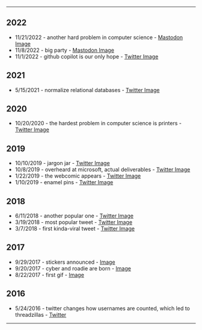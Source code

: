 
***

## 2022

* 11/21/2022 - another hard problem in computer science - [Mastodon Image](https://threddyrexstorage.blob.core.windows.net/posts/20221121_computer_science.png)
* 11/8/2022 - big party - [Mastodon Image](https://threddyrexstorage.blob.core.windows.net/posts/20221108_big_party.png)
* 11/1/2022 - github copilot is our only hope - [Twitter Image](https://threddyrexstorage.blob.core.windows.net/posts/20221101_github_copilot.png)


## 2021

* 5/15/2021 - normalize relational databases - [Twitter Image](https://threddyrexstorage.blob.core.windows.net/posts/20210515_databases.png)


## 2020

* 10/20/2020 - the hardest problem in computer science is printers - [Twitter Image](https://threddyrexstorage.blob.core.windows.net/posts/20201018_printers.png)


## 2019


* 10/10/2019 - jargon jar - [Twitter Image](https://threddyrexstorage.blob.core.windows.net/posts/20191010_jargon_jar.png)
* 10/8/2019 - overheard at microsoft, actual deliverables - [Twitter Image](https://threddyrexstorage.blob.core.windows.net/posts/20191008_deliverables.png)
* 1/22/2019 - the webcomic appears - [Twitter Image](https://threddyrexstorage.blob.core.windows.net/posts/20190122_webcomic.png)
* 1/10/2019 - enamel pins - [Twitter Image](https://threddyrexstorage.blob.core.windows.net/posts/20190110_pins_arrive.png)


## 2018


* 6/11/2018 - another popular one - [Twitter Image](https://threddyrexstorage.blob.core.windows.net/posts/20180611_keyboard_wall.png)
* 3/19/2018 - most popular tweet - [Twitter Image](https://threddyrexstorage.blob.core.windows.net/posts/20180319_software_developers_confidence.png)
* 3/7/2018 - first kinda-viral tweet - [Twitter Image](https://threddyrexstorage.blob.core.windows.net/posts/20180306_chrome_speed.png)


## 2017


* 9/29/2017 - stickers announced - [Image](https://threddyrexstorage.blob.core.windows.net/posts/20170929_stickers_announced.png)
* 9/20/2017 - cyber and roadie are born - [Image](https://threddyrexstorage.blob.core.windows.net/posts/20170920_cyber_roadie_born.png)
* 8/22/2017 - first gif - [Image](https://threddyrexstorage.blob.core.windows.net/posts/20170821_first_gif.png)



## 2016

* 5/24/2016 - twitter changes how usernames are counted, which led to threadzillas - [Twitter](https://twitter.com/twitter/status/735108260718469121)


***



